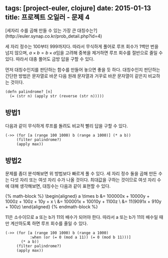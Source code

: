 tags: [project-euler, clojure]
date: 2015-01-13
title: 프로젝트 오일러 - 문제 4
---
<div class="box">[세자리 수를 곱해 만들 수 있는 가장 큰 대칭수는?](http://euler.synap.co.kr/prob_detail.php?id=4)</div>

세 자리 정수는 100부터 999까지다. 따라서 무식하게 풀어로 루프 회수가 1백만 번을 넘지 않으며, $a \times b = b \times a$임을 고려해 중복을 제거하면 루프 회수를 절반으로 줄일 수 있다. 따라서 대충 풀어도 금방 답을 구할 수 있다.<!--more-->

먼저 대칭수인지를 판단하는 함수를 만들어 놓으면 좋을 듯 하다. 대칭수인지 판단하는 간단한 방법은 문자열로 바꾼 다음 원래 문자열과 거꾸로 바꾼 문자열이 같은지 비교하는 것이다.

```
(defn palindrome? [n]
  (= (str n) (apply str (reverse (str n)))))
```

## 방법1
다음과 같이 무식하게 루프를 돌려도 비교적 빨리 답을 구할 수 있다.

```[clojure]
(->> (for [a (range 100 1000) b (range a 1000)] (* a b))
     (filter palindrome?)
     (apply max))
```

## 방법2
문제를 좀더 분석해보면 위 방법보다 빠르게 풀 수 있다. 세 자리 정수 둘을 곱해 만든 수는 다섯 자리 또는 여섯 자리 수가 나올 것이다. 최대값을 구하는 것이므로 여섯 자리 수에 대해 생각해보면, 대칭수는 다음과 같이 표현할 수 있다.

{% math-block %}
\begin{aligned}
a \times b &= 100000x + 10000y + 1000z + 100z + 10y + x \\
&= 100001x + 10010y + 1100z \\
&= 11(9091x + 910y + 100z)
\end{aligned}
{% endmath-block %}

11은 소수이므로 a 또는 b가 11의 배수가 되어야 한다. 따라서 a 또는 b가 11의 배수일 때만 계산하도록 하면 루프 회수를 줄일 수 있다.

```[clojure]
(->> (for [a (range 100 1000) b (range a 1000)
           :when (or (= 0 (mod a 11)) (= 0 (mod b 11)))]
       (* a b))
     (filter palindrome?)
     (apply max))
```
